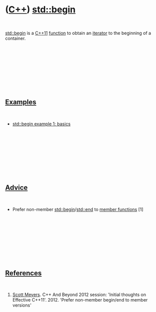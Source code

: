 
 

 

 

 

 

([C++](Cpp.md)) [std::begin](CppStdBegin.md)
==============================================

 

[std::begin](CppStdBegin.md) is a [C++11](Cpp11.md)
[function](CppFunction.md) to obtain an [iterator](CppIterator.md) to
the beginning of a container.

 

 

 

 

 

[Examples](CppExample.md)
--------------------------

 

-   [std::begin example 1: basics](CppStdBeginExample1.md)

 

 

 

 

 

[Advice](CppAdvice.md)
-----------------------

 

-   Prefer non-member
    [std::begin](CppStdBegin.md)/[std::end](CppStdEnd.md) to [member
    functions](CppMemberFunction.md) \[1\]

 

 

 

 

 

[References](CppReferences.md)
-------------------------------

 

1.  [Scott Meyers](CppScottMeyers.md). C++ And Beyond 2012 session:
    'Initial thoughts on Effective C++11'. 2012. 'Prefer non-member
    begin/end to member versions'

 

 

 

 

 

 

